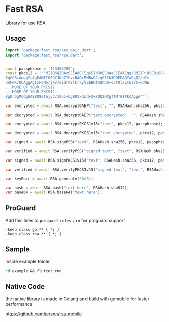 # Fast RSA

Library for use RSA

## Usage

```dart
import 'package:fast_rsa/key_pair.dart';
import 'package:fast_rsa/rsa.dart';


const passphrase = '123456789';
const pkcs12 = '''MIIQSQIBAzCCEA8GCSqGSIb3DQEHAaCCEAAEgg/8MIIP+DCCBi8GCSqGSIb3DQEH
BqCCBiAwggYcAgEAMIIGFQYJKoZIhvcNAQcBMBwGCiqGSIb3DQEMAQYwDgQI/pTm
UKFwK/UCAggAgIIF6N5rjkv/eidrXYlkrkyl2EBNfK8hQU+cJt0lkLt6zVC+ddNW
...MORE OF YOUR PKCS12
...MORE OF YOUR PKCS12
BgUrDgMCGgUABBQ9GTbjyC/z9oi+bg8R3kdod+2+XQQINXgTTMTGIPkCAggA''';

var encrypted = await RSA.encryptOAEP("text", "", RSAHash.sha256, pkcs12, passphrase);

var decrypted = await RSA.decryptOAEP("text encrypted", "", RSAHash.sha256, pkcs12, passphrase );

var encrypted = await RSA.encryptPKCS1v15("text", pkcs12, passphrase);

var decrypted = await RSA.decryptPKCS1v15("text encrypted", pkcs12, passphrase);

var signed = await RSA.signPSS("text", RSAHash.sha256, pkcs12, passphrase);

var verified = await RSA.verifyPSS("signed text", "text", RSAHash.sha256, pkcs12, passphrase);

var signed = await RSA.signPKCS1v15("text", RSAHash.sha256, pkcs12, passphrase);

var verified = await RSA.verifyPKCS1v15("signed text", "text", RSAHash.sha256, pkcs12, passphrase);

var keyPair = await RSA.generate(2048);

var hash = await RSA.hash("text here", RSAHash.sha512);
var base64 = await RSA.base64("text here");

```

## ProGuard

Add this lines to `proguard-rules.pro` for proguard support

```proguard
-keep class go.** { *; }
-keep class rsa.** { *; }
```

## Sample

Inside example folder

```bash
cd example && flutter run
```

## Native Code

the native library is made in Golang and build with gomobile for faster performance

https://github.com/jerson/rsa-mobile
